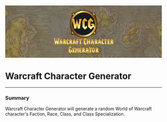 ![alt text][logo]

# Warcraft Character Generator
---

### Summary

Warcraft Character Generator will generate a random World of Warcraft character's Faction, Race, Class, and Class Specialization.


[logo]: https://github.com/CharlemagneVI/WarcraftCharacterGenerator/blob/master/Mockup/github-header.png?raw=true "WCG"
